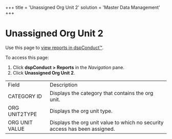 +++
title = 'Unassigned Org Unit 2'
solution = 'Master Data Management'
+++

# Unassigned Org Unit 2

<div class="use">

Use this page to [view reports in
dspConduct™](../Use_Cases/View_Reports_in_dspConduct.htm).

</div>

To access this page:

1.  Click <span style="font-weight: bold;">dspConduct \>
    </span>**Reports** in the *Navigation* pane.
2.  Click **Unassigned Org Unit
2**.

|                |                                                                            |
| -------------- | -------------------------------------------------------------------------- |
| Field          | Description                                                                |
| CATEGORY ID    | Displays the category that contains the org unit.                          |
| ORG UNIT2TYPE  | Displays the org unit type.                                                |
| ORG UNIT VALUE | Displays the org unit value to which no security access has been assigned. |
